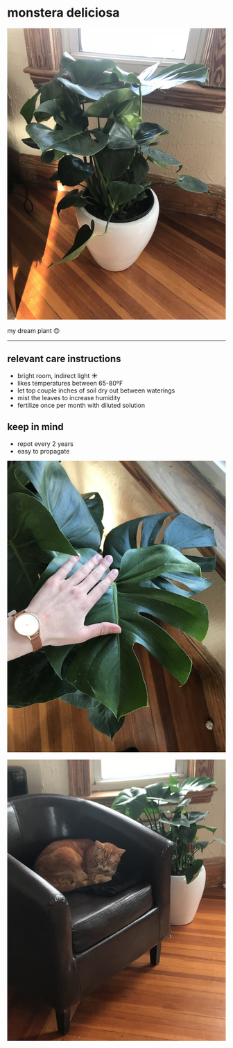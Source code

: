 # monstera deliciosa

![plant](./img/monstera-deliciosa/monstera.JPG)

my dream plant 😍

---

## relevant care instructions
- bright room, indirect light ☀️
- likes temperatures between 65-80ºF
- let top couple inches of soil dry out between waterings
- mist the leaves to increase humidity
- fertilize once per month with diluted solution

## keep in mind
- repot every 2 years
- easy to propagate

![plant](./img/monstera-deliciosa/monstera-hand.JPG)

![plant](./img/monstera-deliciosa/monstera-cat.JPG)
